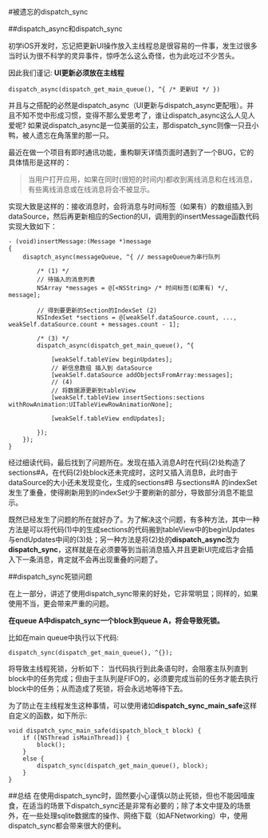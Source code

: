 #被遗忘的dispatch\_sync

##dispatch\_async和dispatch\_sync

初学iOS开发时，忘记把更新UI操作放入主线程总是很容易的一件事，发生过很多当时认为很不科学的灵异事件，惊呼怎么这么奇怪，也为此吃过不少苦头。

因此我们谨记: **UI更新必须放在主线程**

```objc
dispatch_async(dispatch_get_main_queue(), ^{ /* 更新UI */ })
```
并且与之搭配的必然是dispatch\_async（UI更新与dispatch\_async更配哦）。并且不知不觉中形成习惯，变得不那么爱思考了，谁让dispatch\_async这么人见人爱呢? 如果说dispatch\_async是一位美丽的公主，那dispatch\_sync则像一只丑小鸭，被人遗忘在角落里的那一只。

最近在做一个项目有即时通讯功能，重构聊天详情页面时遇到了一个BUG，它的具体情形是这样的：
>当用户打开应用，如果在同时(很短的时间内)都收到离线消息和在线消息，有些离线消息或在线消息将会不被显示。

实现大致是这样的：接收消息时，会将消息与时间标签（如果有）的数组插入到dataSource，然后再更新相应的Section的UI，调用到的insertMessage函数代码实现大致如下：

``` objc
- (void)insertMessage:(Message *)message
{
	disaptch_async(messageQueue, ^{ // messageQueue为串行队列

		/* (1) */
		// 待插入的消息列表
		NSArray *messages = @[<NSString> /* 时间标签(如果有) */, message];

		// 得到要更新的Section的IndexSet (2)
		NSIndexSet *sections = @[weakSelf.dataSource.count, ..., weakSelf.dataSource.count + messages.count - 1];

		/* (3) */
		dispatch_async(dispatch_get_main_queue(), ^{

			[weakSelf.tableView beginUpdates];
			// 新信息数组 插入到 dataSource
			[weakSelf.dataSource addObjectsFromArray:messages];
			// (4)
			// 将数据源更新到tableView
			[weakSelf.tableView insertSections:sections withRowAnimation:UITableViewRowAnimationNone];

			[weakSelf.tableView endUpdates];

		});
	});
}
```

经过细读代码，最后找到了问题所在。发现在插入消息A时在代码(2)处构造了sections#A，在代码(2)处block还未完成时，这时又插入消息B，此时由于dataSource的大小还未发现变化，生成的sections#B 与sections#A 的indexSet发生了重叠，使得刷新用到的indexSet少于要刷新的部分，导致部分消息不能显示。

既然已经发生了问题的所在就好办了。为了解决这个问题，有多种方法，其中一种方法是可以将代码(1)中的生成sections的代码搬到tableView中的beginUpdates与endUpdates中间的(3)处；另一种方法是将(2)处的**dispatch\_async**改为**dispatch\_sync**，这样就是在必须要等到当前消息插入并且更新UI完成后才会插入下一条消息，肯定就不会再出现重叠的问题了。

##dispatch\_sync死锁问题

在上一部分，讲述了使用dispatch_sync带来的好处，它非常明显；同样的，如果使用不当，更会带来严重的问题。

**在queue A中dispatch\_sync一个block到queue A，将会导致死锁。**

比如在main queue中执行以下代码:

```objc
dispatch_sync(dispatch_get_main_queue(), ^{});
```

将导致主线程死锁，分析如下：
当代码执行到此条语句时，会阻塞主队列直到block中的任务完成；但由于主队列是FIFO的，必须要完成当前的任务才能去执行block中的任务；从而造成了死锁，将会永远地等待下去。

为了防止在主线程发生这种事情，可以使用诸如**dispatch\_sync\_main\_safe**这样自定义的函数，如下所示:

```objc
void dispatch_sync_main_safe(dispatch_block_t block) {
    if ([NSThread isMainThread]) {
        block();
    }
    else {
        dispatch_sync(dispatch_get_main_queue(), block);
    }
}
```

##总结
在使用dispatch\_sync时，固然要小心谨慎以防止死锁，但也不能因噎废食，在适当的场景下dispatch\_sync还是非常有必要的；除了本文中提及的场景外，在一些处理sqlite数据库的操作、网络下载（如AFNetworking）中，使用dispatch\_sync都会带来很大的便利。




